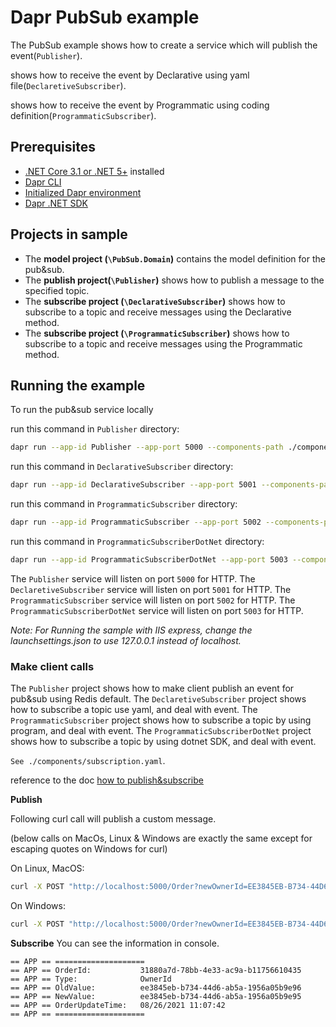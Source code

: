# Dapr PubSub example

The PubSub example 
shows how to create a service which will publish the event(`Publisher`).

shows how to receive the event by Declarative using yaml file(`DeclaretiveSubscriber`).

shows how to receive the event by Programmatic using coding definition(`ProgrammaticSubscriber`).
## Prerequisites

- [.NET Core 3.1 or .NET 5+](https://dotnet.microsoft.com/download) installed
- [Dapr CLI](https://docs.dapr.io/getting-started/install-dapr-cli/)
- [Initialized Dapr environment](https://docs.dapr.io/getting-started/install-dapr-selfhost/)
- [Dapr .NET SDK](https://github.com/dapr/dotnet-sdk/)

## Projects in sample
- The **model project (`\PubSub.Domain`)** contains the model definition for the pub&sub.
- The **publish project(`\Publisher`)** shows how to publish a message to the specified topic.
- The **subscribe project (`\DeclarativeSubscriber`)** shows how to subscribe to a topic and receive messages using the Declarative method.
- The **subscribe project (`\ProgrammaticSubscriber`)** shows how to subscribe to a topic and receive messages using the Programmatic method.
## Running the example

To run the pub&sub service locally 

run this command in `Publisher` directory:
```sh
dapr run --app-id Publisher --app-port 5000 --components-path ./components dotnet run
```
run this command in `DeclarativeSubscriber` directory:
```sh
dapr run --app-id DeclarativeSubscriber --app-port 5001 --components-path ./components dotnet run
```
run this command in `ProgrammaticSubscriber` directory:
```sh
dapr run --app-id ProgrammaticSubscriber --app-port 5002 --components-path ./components dotnet run
```
run this command in `ProgrammaticSubscriberDotNet` directory:
```sh
dapr run --app-id ProgrammaticSubscriberDotNet --app-port 5003 --components-path ./components dotnet run
```

The `Publisher` service will listen on port `5000` for HTTP.
The `DeclaretiveSubscriber` service will listen on port `5001` for HTTP.
The `ProgrammaticSubscriber` service will listen on port `5002` for HTTP.
The `ProgrammaticSubscriberDotNet` service will listen on port `5003` for HTTP.

*Note: For Running the sample with IIS express, change the launchsettings.json to use 127.0.0.1 instead of localhost.*

### Make client calls

The `Publisher` project shows how to make client publish an event for pub&sub using Redis default. The `DeclaretiveSubscriber` project shows how to subscribe a topic use yaml, and deal with event. The `ProgrammaticSubscriber` project shows how to subscribe a topic by using program, and deal with event. The `ProgrammaticSubscriberDotNet` project shows how to subscribe a topic by using dotnet SDK, and deal with event.


`See ./components/subscription.yaml`.

reference to the doc [how to publish&subscribe](https://docs.dapr.io/developing-applications/building-blocks/pubsub/howto-publish-subscribe/)


**Publish**

Following curl call will publish a custom message.

(below calls on MacOs, Linux & Windows are exactly the same except for escaping quotes on Windows for curl)

On Linux, MacOS:

```sh
curl -X POST "http://localhost:5000/Order?newOwnerId=EE3845EB-B734-44D6-AB5A-1956A05B9E95" -d ''
```

On Windows:

```sh
curl -X POST "http://localhost:5000/Order?newOwnerId=EE3845EB-B734-44D6-AB5A-1956A05B9E95" -d ''
```

**Subscribe**
You can see the information in console.
```
== APP == ====================
== APP == OrderId:           31880a7d-78bb-4e33-ac9a-b11756610435
== APP == Type:              OwnerId
== APP == OldValue:          ee3845eb-b734-44d6-ab5a-1956a05b9e96
== APP == NewValue:          ee3845eb-b734-44d6-ab5a-1956a05b9e95
== APP == OrderUpdateTime:   08/26/2021 11:07:42
== APP == ====================
```